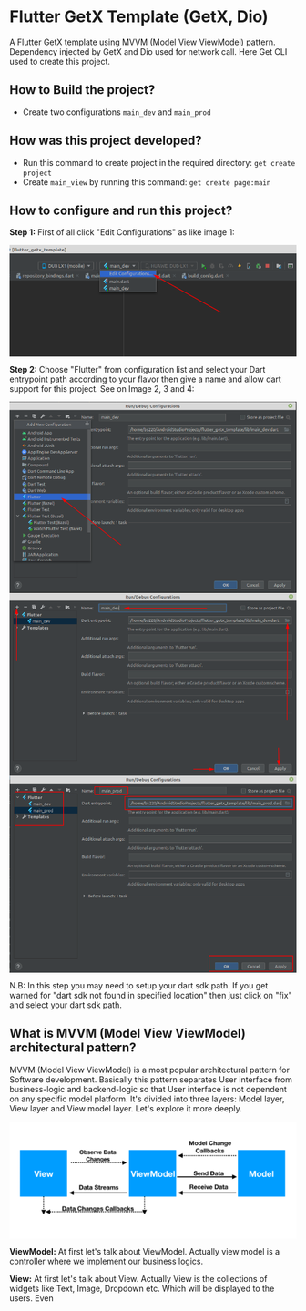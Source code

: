 # Flutter GetX Template (GetX, Dio)

A Flutter GetX template using MVVM (Model View ViewModel) pattern. Dependency injected by GetX
and Dio used for network call. Here Get CLI used to create this project. 

## How to Build the project?
- Create two configurations `main_dev` and `main_prod`

## How was this project developed?
- Run this command to create project in the required directory: `get create project`
- Create `main_view` by running this command: `get create page:main`

## How to configure and run this project?

<b>Step 1:</b> First of all click "Edit Configurations" as like image 1:

<img align="center" alt="1" src="repo_data/flutter_getx_template_1.png" />

<b>Step 2:</b> Choose "Flutter" from configuration list and select your Dart entrypoint path according
to your flavor then give a name and allow dart support for this project. See on Image 2, 3 and 4:

<img align="center" alt="2" src="repo_data/flutter_getx_template_2.png" />

<img align="center" alt="3" src="repo_data/flutter_getx_template_3.png" />

<img align="center" alt="4" src="repo_data/flutter_getx_template_4.png" />

N.B: In this step you may need to setup your dart sdk path. If you get warned for 
"dart sdk not found in specified location" then just click on "fix" and select your dart sdk path.

## What is MVVM (Model View ViewModel) architectural pattern?
MVVM (Model View ViewModel) is a most popular architectural pattern for Software development. Basically
this pattern separates User interface from business-logic and backend-logic so that User interface
is not dependent on any specific model platform. It's divided into three layers: Model layer, 
View layer and View model layer. Let's explore it more deeply.

<img align="center" alt="MVVM Flow" src="repo_data/mvvm_flow.png" />

<b>ViewModel:</b> At first let's talk about ViewModel. Actually view model is a controller where we 
implement our business logics.

<b>View:</b> At first let's talk about View. Actually View is the collections of widgets like Text,
Image, Dropdown etc. Which will be displayed to the users. Even  






